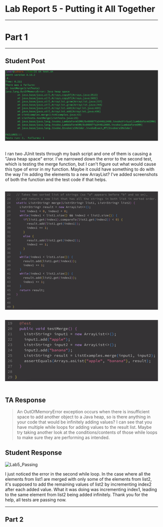 # Lab Report 5 - Putting it All Together #
---

# Part 1 #
---

## Student Post ##

![Lab5_Error](Lab5_Error_Message.png) 
<br />
<br />

I ran two JUnit tests through my bash script and one of them is causing a "Java heap space" error. I've narrowed down the error to the second test, which is testing the merge function, but I can't figure out what would cause this type of error in my function. Maybe it could have something to do with the way I'm adding the elements to a new ArrayList? I've added screenshots of both the function and the test code if that helps.
<br />
<br />

![Lab5_Code](Lab5_Code.png) 
<br />
<br />

![Lab5_Test](Lab5_Test.png) 
<br />
<br />

## TA Response ##

>An OutOfMemoryError exception occurs when there is insufficient space to add another object to a Java heap, so is there anything in your code that would be infinitely adding values? I can see that you have multiple while loops for adding values to the result list. Maybe try taking another look at the conditions/contents of those while loops to make sure they are performing as intended.

## Student Response ##

![Lab5_Passing](Lab5_Passing.png)

I just noticed the error in the second while loop. In the case where all the elements from list1 are merged with only some of the elements from list2, it's supposed to add the remaining values of list2 by incrementing index2 after each added value. What it was doing was incrementing index1, leading to the same element from list2 being added infinitely. Thank you for the help, all tests are passing now.

---

## Part 2 ##


